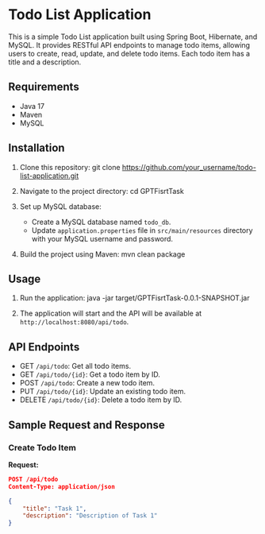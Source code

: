 # Todo List Application

This is a simple Todo List application built using Spring Boot, Hibernate, and MySQL. It provides RESTful API endpoints to manage todo items, allowing users to create, read, update, and delete todo items. Each todo item has a title and a description.

## Requirements

- Java 17 
- Maven
- MySQL

## Installation

1. Clone this repository: git clone https://github.com/your_username/todo-list-application.git

2. Navigate to the project directory: cd GPTFisrtTask

3. Set up MySQL database:
    - Create a MySQL database named `todo_db`.
    - Update `application.properties` file in `src/main/resources` directory with your MySQL username and password.

4. Build the project using Maven: mvn clean package

## Usage

1. Run the application: 
java -jar target/GPTFisrtTask-0.0.1-SNAPSHOT.jar

2. The application will start and the API will be available at `http://localhost:8080/api/todo`.

## API Endpoints

- GET `/api/todo`: Get all todo items.
- GET `/api/todo/{id}`: Get a todo item by ID.
- POST `/api/todo`: Create a new todo item.
- PUT `/api/todo/{id}`: Update an existing todo item.
- DELETE `/api/todo/{id}`: Delete a todo item by ID.

## Sample Request and Response

### Create Todo Item

**Request:**

```json
POST /api/todo
Content-Type: application/json

{
    "title": "Task 1",
    "description": "Description of Task 1"
}




